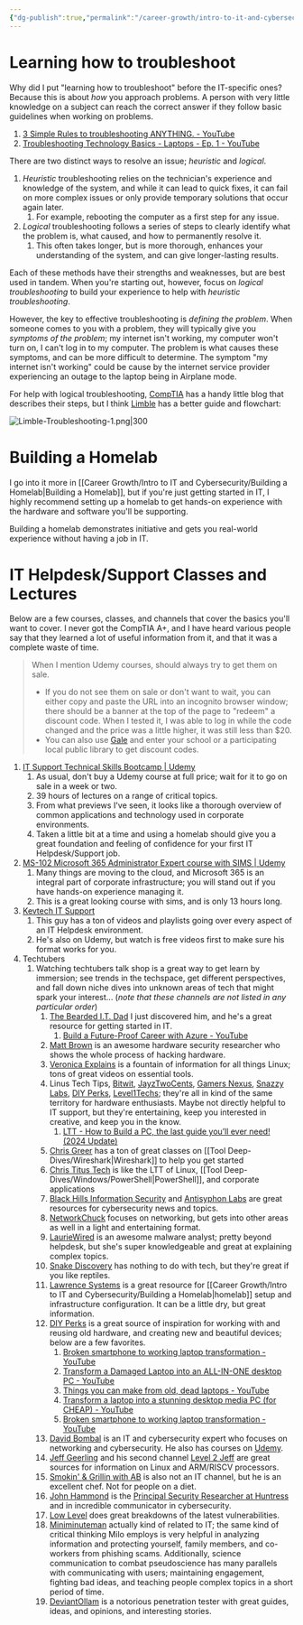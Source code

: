 ```yaml
---
{"dg-publish":true,"permalink":"/career-growth/intro-to-it-and-cybersecurity/recommended-helpdesk-classes-and-lectures/"}
---
```


# Learning how to troubleshoot
Why did I put "learning how to troubleshoot" before the IT-specific ones? Because this is about *how* you approach problems. A person with very little knowledge on a subject can reach the correct answer if they follow basic guidelines when working on problems. 
1. [3 Simple Rules to troubleshooting ANYTHING. - YouTube](https://www.youtube.com/watch?v=ic5R4C5HRUg)
2. [Troubleshooting Technology Basics - Laptops - Ep. 1 - YouTube](https://www.youtube.com/watch?v=Ng4bswjxTxw)

There are two distinct ways to resolve an issue; *heuristic* and *logical*.
1. *Heuristic* troubleshooting relies on the technician's experience and knowledge of the system, and while it can lead to quick fixes, it can fail on more complex issues or only provide temporary solutions that occur again later.
	1. For example, rebooting the computer as a first step for any issue.
2. *Logical* troubleshooting follows a series of steps to clearly identify what the problem is, what caused, and how to permanently resolve it.
	1. This often takes longer, but is more thorough, enhances your understanding of the system, and can give longer-lasting results.

Each of these methods have their strengths and weaknesses, but are best used in tandem. When you're starting out, however, focus on *logical troubleshooting* to build your experience to help with *heuristic troubleshooting*.

However, the key to effective troubleshooting is *defining the problem*. When someone comes to you with a problem, they will typically give you *symptoms of the problem*; my internet isn't working, my computer won't turn on, I can't log in to my computer. The problem is what causes these symptoms, and can be more difficult to determine. The symptom "my internet isn't working" could be cause by the internet service provider experiencing an outage to the laptop being in Airplane mode.

For help with logical troubleshooting, [CompTIA](https://www.comptia.org/blog/troubleshooting-methodology) has a handy little blog that describes their steps, but I think [Limble](https://limblecmms.com/blog/what-is-troubleshooting/) has a better guide and flowchart:

![Limble-Troubleshooting-1.png|300](/img/user/Attachments/Limble-Troubleshooting-1.png)

# Building a Homelab
I go into it more in [[Career Growth/Intro to IT and Cybersecurity/Building a Homelab\|Building a Homelab]], but if you're just getting started in IT, I highly recommend setting up a homelab to get hands-on experience with the hardware and software you'll be supporting.

Building a homelab demonstrates initiative and gets you real-world experience without having a job in IT.

# IT Helpdesk/Support Classes and Lectures
Below are a few courses, classes, and channels that cover the basics you'll want to cover. I never got the CompTIA A+, and I have heard various people say that they learned a lot of useful information from it, and that it was a complete waste of time.

> When I mention Udemy courses, should always try to get them on sale.
> - If you do not see them on sale or don't want to wait, you can either copy and paste the URL into an incognito browser window; there should be a banner at the top of the page to "redeem" a discount code. When I tested it, I was able to log in while the code changed and the price was a little higher, it was still less than $20.
> - You can also use [Gale](https://link.gale.com/apps/UDEMY) and enter your school or a participating local public library to get discount codes.

1. [IT Support Technical Skills Bootcamp | Udemy](https://www.udemy.com/course/it-support-technical-skills-training-part-1/)
	1. As usual, don't buy a Udemy course at full price; wait for it to go on sale in a week or two.
	2. 39 hours of lectures on a range of critical topics.
	3. From what previews I've seen, it looks like a thorough overview of common applications and technology used in corporate environments.
	4. Taken a little bit at a time and using a homelab should give you a great foundation and feeling of confidence for your first IT Helpdesk/Support job.
2. [MS-102 Microsoft 365 Administrator Expert course with SIMS | Udemy](https://www.udemy.com/course/ms100course)
	1. Many things are moving to the cloud, and Microsoft 365 is an integral part of corporate infrastructure; you will stand out if you have hands-on experience managing it.
	2. This is a great looking course with sims, and is only 13 hours long.
3. [Kevtech IT Support](https://www.youtube.com/@KevtechITSupport/playlists)
	1. This guy has a ton of videos and playlists going over every aspect of an IT Helpdesk environment.
	2. He's also on Udemy, but watch is free videos first to make sure his format works for you.
4. Techtubers
	1. Watching techtubers talk shop is a great way to get learn by immersion; see trends in the techspace, get different perspectives, and fall down niche dives into unknown areas of tech that might spark your interest... (*note that these channels are not listed in any particular order*)
		1. [The Bearded I.T. Dad](https://www.youtube.com/@TheBeardedITDad) I just discovered him, and he's a great resource for getting started in IT.
			1. [Build a Future-Proof Career with Azure - YouTube](https://www.youtube.com/watch?v=dUJh9oTV26s)
		2. [Matt Brown](https://www.youtube.com/@mattbrwn) is an awesome hardware security researcher who shows the whole process of hacking hardware.
		3. [Veronica Explains](https://www.youtube.com/@VeronicaExplains) is a fountain of information for all things Linux; tons of great videos on essential tools.
		4. Linus Tech Tips, [Bitwit](https://www.youtube.com/@Bitwit), [JayzTwoCents](https://www.youtube.com/@Jayztwocents), [Gamers Nexus](https://www.youtube.com/@GamersNexus), [Snazzy Labs](https://www.youtube.com/@snazzy), [DIY Perks](https://www.youtube.com/@DIYPerks), [Level1Techs](https://www.youtube.com/c/Level1Techs); they're all in kind of the same territory for hardware enthusiasts. Maybe not directly helpful to IT support, but they're entertaining, keep you interested in creative, and keep you in the know.
			1. [LTT - How to Build a PC, the last guide you’ll ever need! (2024 Update)](https://youtu.be/s1fxZ-VWs2U?)
		5. [Chris Greer](https://www.youtube.com/@ChrisGreer) has a ton of great classes on [[Tool Deep-Dives/Wireshark\|Wireshark]] to help you get started
		6. [Chris Titus Tech](https://www.youtube.com/@ChrisTitusTech) is like the LTT of Linux, [[Tool Deep-Dives/Windows/PowerShell\|PowerShell]], and corporate applications
		7. [Black Hills Information Security](https://www.youtube.com/@BlackHillsInformationSecurity) and [Antisyphon Labs](https://www.youtube.com/@AntisyphonTraining) are great resources for cybersecurity news and topics.
		8. [NetworkChuck](https://www.youtube.com/@NetworkChuck) focuses on networking, but gets into other areas as well in a light and entertaining format.
		9. [LaurieWired](https://www.youtube.com/@lauriewired) is an awesome malware analyst; pretty beyond helpdesk, but she's super knowledgeable and great at explaining complex topics.
		10. [Snake Discovery](https://www.youtube.com/@SnakeDiscovery) has nothing to do with tech, but they're great if you like reptiles.
		11. [Lawrence Systems](https://www.youtube.com/@LAWRENCESYSTEMS) is a great resource for [[Career Growth/Intro to IT and Cybersecurity/Building a Homelab\|homelab]] setup and infrastructure configuration. It can be a little dry, but great information.
		12. [DIY Perks](https://www.youtube.com/@DIYPerks) is a great source of inspiration for working with and reusing old hardware, and creating new and beautiful devices; below are a few favorites.
			1. [Broken smartphone to working laptop transformation - YouTube](https://youtu.be/mciEZKSvva8)
			2. [Transform a Damaged Laptop into an ALL-IN-ONE desktop PC - YouTube](https://youtu.be/8jeLCQ62vFk)
			3. [Things you can make from old, dead laptops - YouTube](https://youtu.be/WLP_L7Mgz6M)
			4. [Transform a laptop into a stunning desktop media PC (for CHEAP) - YouTube](https://youtu.be/e3fnsGHe8eE)
			5. [Broken smartphone to working laptop transformation - YouTube](https://youtu.be/mciEZKSvva8)
		13. [David Bombal](https://www.youtube.com/@davidbombal) is an IT and cybersecurity expert who focuses on networking and cybersecurity. He also has courses on [Udemy](https://www.udemy.com/user/davidbombal/).
		14. [Jeff Geerling](https://www.youtube.com/@JeffGeerling) and his second channel [Level 2 Jeff](https://www.youtube.com/@Level2Jeff) are great sources for information on Linux and ARM/RISCV processors. 
		15. [Smokin' & Grillin with AB](https://www.youtube.com/@SmokinandGrillinwithAB) is also not an IT channel, but he is an excellent chef. Not for people on a diet.
		16. [John Hammond](https://www.youtube.com/@_JohnHammond) is the [Principal Security Researcher at Huntress](https://www.huntress.com/authors/john-hammond) and in incredible communicator in cybersecurity.
		17. [Low Level](https://www.youtube.com/@LowLevelTV) does great breakdowns of the latest vulnerabilities.
		18. [Miniminuteman](https://www.youtube.com/@miniminuteman773) actually kind of related to IT; the same kind of critical thinking Milo employs is very helpful in analyzing information and protecting yourself, family members, and co-workers from phishing scams. Additionally, science communication to combat pseudoscience has many parallels with communicating with users; maintaining engagement, fighting bad ideas, and teaching people complex topics in a short period of time.
		19. [DeviantOllam](https://www.youtube.com/@DeviantOllam) is a notorious penetration tester with great guides, ideas, and opinions, and interesting stories.





